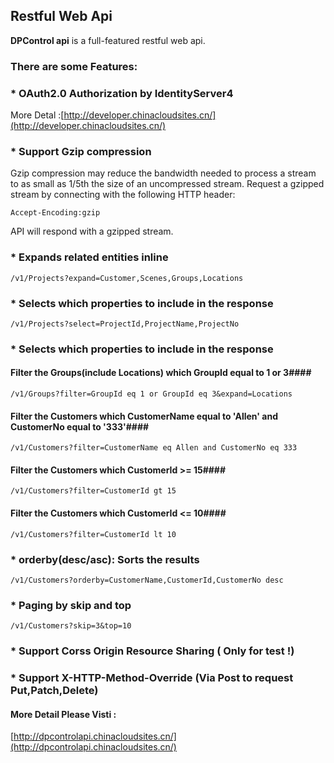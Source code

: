 ## Restful Web Api  ##

**DPControl api** is a full-featured restful web api.

### There are some Features: ###
### * OAuth2.0 Authorization by IdentityServer4 ###
More Detal :[http://developer.chinacloudsites.cn/](http://developer.chinacloudsites.cn/)
### * Support Gzip compression ###

Gzip compression may reduce the bandwidth needed to process a stream to as small as 1/5th the size of an uncompressed stream. Request a gzipped stream by connecting with the following HTTP header:

    Accept-Encoding:gzip

API will respond with a gzipped stream.

### * Expands related entities inline ###
    /v1/Projects?expand=Customer,Scenes,Groups,Locations

### * Selects which properties to include in the response ###
    /v1/Projects?select=ProjectId,ProjectName,ProjectNo

### * Selects which properties to include in the response ###

#### Filter the Groups(include Locations) which GroupId equal to 1 or 3####
    /v1/Groups?filter=GroupId eq 1 or GroupId eq 3&expand=Locations
#### Filter the Customers which CustomerName equal to 'Allen' and CustomerNo equal to '333'####
    /v1/Customers?filter=CustomerName eq Allen and CustomerNo eq 333
#### Filter the Customers which CustomerId >= 15####
    /v1/Customers?filter=CustomerId gt 15
#### Filter the Customers which CustomerId <= 10####
    /v1/Customers?filter=CustomerId lt 10

### * orderby(desc/asc): Sorts the results ###

    /v1/Customers?orderby=CustomerName,CustomerId,CustomerNo desc

### * Paging by skip and top
    /v1/Customers?skip=3&top=10

### * Support Corss Origin Resource Sharing ( Only for test !)  ###


### * Support X-HTTP-Method-Override (Via Post to request Put,Patch,Delete)  ###


#### More Detail Please Visti : ####
[http://dpcontrolapi.chinacloudsites.cn/](http://dpcontrolapi.chinacloudsites.cn/)
